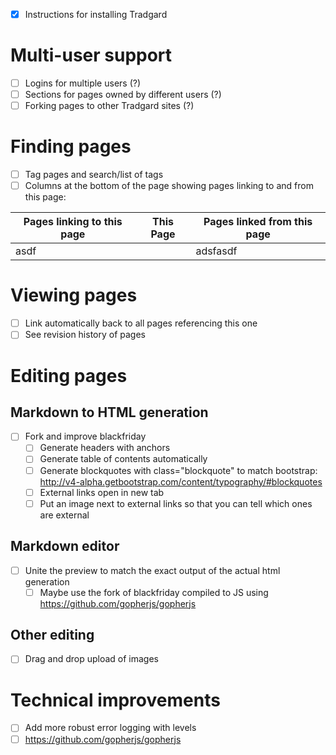- [x] Instructions for installing Tradgard

# Multi-user support

- [ ] Logins for multiple users (?)
- [ ] Sections for pages owned by different users (?)
- [ ] Forking pages to other Tradgard sites (?)

# Finding pages

- [ ] Tag pages and search/list of tags
- [ ] Columns at the bottom of the page showing pages linking to and from this page:

Pages linking to this page  |  This Page  | Pages linked from this page
----------------------------|-------------|----------------------------
asdf                        |             |  adsfasdf

# Viewing pages

- [ ] Link automatically back to all pages referencing this one
- [ ] See revision history of pages

# Editing pages

## Markdown to HTML generation

- [ ] Fork and improve blackfriday
  - [ ] Generate headers with anchors
  - [ ] Generate table of contents automatically
  - [ ] Generate blockquotes with class="blockquote" to match bootstrap: http://v4-alpha.getbootstrap.com/content/typography/#blockquotes
  - [ ] External links open in new tab
  - [ ] Put an image next to external links so that you can tell which ones are external

## Markdown editor

- [ ] Unite the preview to match the exact output of the actual html generation
    - [ ] Maybe use the fork of blackfriday compiled to JS using https://github.com/gopherjs/gopherjs

## Other editing

- [ ] Drag and drop upload of images

# Technical improvements

- [ ] Add more robust error logging with levels
- [ ] https://github.com/gopherjs/gopherjs
